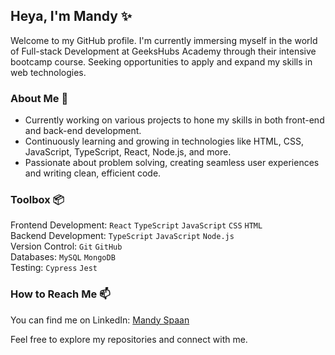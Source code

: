 ## Heya, I'm Mandy ✨

Welcome to my GitHub profile. I'm currently immersing myself in the world of Full-stack Development at GeeksHubs Academy through their intensive bootcamp course. Seeking opportunities to apply and expand my skills in web technologies.

### About Me 🌱
- Currently working on various projects to hone my skills in both front-end and back-end development.
- Continuously learning and growing in technologies like HTML, CSS, JavaScript, TypeScript, React, Node.js, and more.
- Passionate about problem solving, creating seamless user experiences and writing clean, efficient code.

### Toolbox 📦
Frontend Development: `React` `TypeScript` `JavaScript` `CSS` `HTML` <br>
Backend Development: `TypeScript` `JavaScript` `Node.js`<br>
Version Control: `Git` `GitHub` <br>
Databases: `MySQL` `MongoDB` <br>
Testing: `Cypress` `Jest`


### How to Reach Me 📫 
You can find me on LinkedIn: [Mandy Spaan](https://www.linkedin.com/in/mandyspaan/)

Feel free to explore my repositories and connect with me. 
